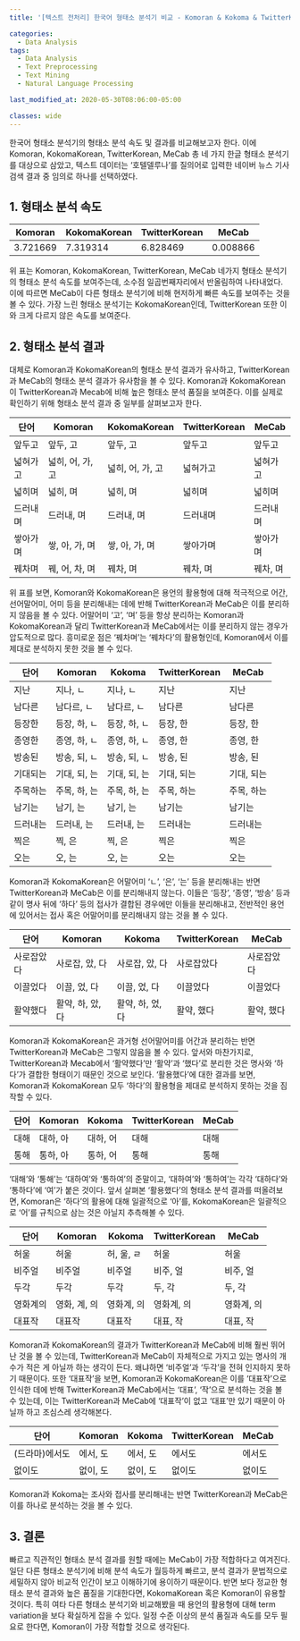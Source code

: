 ```yaml
---
title: '[텍스트 전처리] 한국어 형태소 분석기 비교 - Komoran & Kokoma & TwitterKorean & MeCab'

categories:
  - Data Analysis
tags:
  - Data Analysis
  - Text Preprocessing
  - Text Mining
  - Natural Language Processing

last_modified_at: 2020-05-30T08:06:00-05:00

classes: wide
---
```


한국어 형태소 분석기의 형태소 분석 속도 및 결과를 비교해보고자 한다. 이에 Komoran, KokomaKorean, TwitterKorean, MeCab 총 네 가지 한글 형태소 분석기를 대상으로 삼았고, 텍스트 데이터는 ‘호텔델루나’를 질의어로 입력한 네이버 뉴스 기사 검색 결과 중 임의로 하나를 선택하였다.

## 1. 형태소 분석 속도

|Komoran|KokomaKorean|TwitterKorean|MeCab|
|-------|------------|-------------|-----|
|3.721669|7.319314|6.828469|0.008866|

위 표는 Komoran, KokomaKorean, TwitterKorean, MeCab 네가지 형태소 분석기의 형태소 분석 속도를 보여주는데, 소수점 일곱번째자리에서 반올림하여 나타내었다. 이에 따르면 MeCab이 다른 형태소 분석기에 비해 현저하게 빠른 속도를 보여주는 것을 볼 수 있다. 가장 느린 형태소 분석기는 KokomaKorean인데, TwitterKorean 또한 이와 크게 다르지 않은 속도를 보여준다.

## 2. 형태소 분석 결과

대체로 Komoran과 KokomaKorean의 형태소 분석 결과가 유사하고, TwitterKorean과 MeCab의 형태소 분석 결과가 유사함을 볼 수 있다. Komoran과 KokomaKorean이 TwitterKorean과 Mecab에 비해 높은 형태소 분석 품질을 보여준다. 이를 실제로 확인하기 위해 형태소 분석 결과 중 일부를 살펴보고자 한다.

|단어|Komoran|KokomaKorean|TwitterKorean|MeCab|
|---|-------|------------|-------------|-----|
|앞두고	|앞두, 고|앞두, 고|앞두고|앞두고|
|넓혀가고|넓히, 어, 가, 고|넓히, 어, 가, 고|넓혀가고|넓혀가고|
|넓히며	|넓히, 며|넓히, 며|넓히며|넓히며|
|드러내며|드러내, 며|드러내, 며|드러내며|드러내며|
|쌓아가며|쌓, 아, 가, 며|쌓, 아, 가, 며|쌓아가며|쌓아가며|
|꿰차며|꿰, 어, 차, 며|꿰차, 며|꿰차, 며|꿰차, 며|

위 표를 보면, Komoran와 KokomaKorean은 용언의 활용형에 대해 적극적으로 어간, 선어말어미, 어미 등을 분리해내는 데에 반해 TwitterKorean과 MeCab은 이를 분리하지 않음을 볼 수 있다. 어말어미 ‘고’, ‘며’ 등을 항상 분리하는 Komoran과 KokomaKorean과 달리 TwitterKorean과 MeCab에서는 이를 분리하지 않는 경우가 압도적으로 많다. 흥미로운 점은 ‘꿰차며’는 ‘꿰차다’의 활용형인데, Komoran에서 이를 제대로 분석하지 못한 것을 볼 수 있다.

|단어|Komoran|Kokoma|TwitterKorean|MeCab|
|---|-------|------|-------------|-----|
|지난|지나, ㄴ|지나, ㄴ|지난|지난|
|남다른|남다르, ㄴ|남다르, ㄴ|남다른|남다른|
|등장한|등장, 하, ㄴ|등장, 하, ㄴ|등장, 한|등장, 한|
|종영한|종영, 하, ㄴ|종영, 하, ㄴ|종영, 한|종영, 한|
|방송된|방송, 되, ㄴ|방송, 되, ㄴ|방송, 된|방송, 된|
|기대되는|기대, 되, 는|기대, 되, 는|기대, 되는|기대, 되는|
|주목하는|주목, 하, 는|주목, 하, 는|주목, 하는|주목, 하는|
|남기는|남기, 는|남기, 는|남기는|남기는|
|드러내는|드러내, 는|드러내, 는|드러내는|드러내는|
|찍은|찍, 은|찍, 은|찍은|찍은|
|오는|오, 는|오, 는|오는|오는|

Komoran과 KokomaKorean은 어말어미 ‘ㄴ’, ‘은’, ‘는’ 등을 분리해내는 반면 TwitterKorean과 MeCab은 이를 분리해내지 않는다. 이들은 ‘등장’, ‘종영’, ‘방송’ 등과 같이 명사 뒤에 ‘하다’ 등의 접사가 결합된 경우에만 이들을 분리해내고, 전반적인 용언에 있어서는 접사 혹은 어말어미를 분리해내지 않는 것을 볼 수 있다.

|단어|Komoran|Kokoma|TwitterKorean|MeCab|
|---|-------|------|-------------|-----|
|사로잡았다|사로잡, 았, 다|사로잡, 았, 다|사로잡았다|사로잡았다|
|이끌었다|이끌, 었, 다|이끌, 었, 다|이끌었다|이끌었다|
|활약했다|활약, 하, 았, 다|활약, 하, 었, 다|활약, 했다|활약, 했다|

Komoran과 KokomaKorean은 과거형 선어말어미를 어간과 분리하는 반면 TwitterKorean과 MeCab은 그렇지 않음을 볼 수 있다. 앞서와 마찬가지로, TwitterKorean과 Mecab에서 ‘활약했다’만 ‘활약’과 ‘했다’로 분리한 것은 명사와 ‘하다’가 결합한 형태이기 때문인 것으로 보인다. ‘활용했다’에 대한 결과를 보면, Komoran과 KokomaKorean 모두 ‘하다’의 활용형을 제대로 분석하지 못하는 것을 짐작할 수 있다.

|단어|Komoran|Kokoma|TwitterKorean|MeCab|
|---|-------|------|-------------|-----|
|대해|대하, 아|대하, 어|대해|대해|
|통해|통하, 아|통하, 어|통해|통해|

‘대해’와 ‘통해’는 ‘대하여’와 ‘통하여’의 준말이고, ‘대하여’와 ‘통하여’는 각각 ‘대하다’와 ‘통하다’에 ‘여’가 붙은 것이다. 앞서 살펴본 ‘활용했다’의 형태소 분석 결과를 떠올려보면, Komoran은 ‘하다’의 활용에 대해 일괄적으로 ‘아’를, KokomaKorean은 일괄적으로 ‘어’를 규칙으로 삼는 것은 아닐지 추측해볼 수 있다.

|단어|Komoran|Kokoma|TwitterKorean|MeCab|
|---|-------|------|-------------|-----|
|허울|허울|허, 울, ㄹ|허울|허울|
|비주얼|비주얼|비주얼|비주, 얼|비주, 얼|
|두각|두각|두각|두, 각|두, 각|
|영화계의|영화, 계, 의|영화계, 의|영화계, 의|영화계, 의|
|대표작|대표작|대표작|대표, 작|대표, 작|

Komoran과 KokomaKorean의 결과가 TwitterKorean과 MeCab에 비해 훨씬 뛰어난 것을 볼 수 있는데, TwitterKorean과 MeCab이 자체적으로 가지고 있는 명사의 개수가 적은 게 아닐까 하는 생각이 든다. 왜냐하면 ‘비주얼’과 ‘두각’을 전혀 인지하지 못하기 때문이다. 또한 ‘대표작’을 보면, Komoran과 KokomaKorean은 이를 ‘대표작’으로 인식한 데에 반해 TwitterKorean과 MeCab에서는 ‘대표’, ‘작’으로 분석하는 것을 볼 수 있는데, 이는 TwitterKorean과 MeCab에 ‘대표작’이 없고 ‘대표’만 있기 때문이 아닐까 하고 조심스레 생각해본다.

|단어|Komoran|Kokoma|TwitterKorean|MeCab|
|---|-------|------|-------------|-----|
|(드라마)에서도|에서, 도|에서, 도|에서도|에서도|
|없이도|없이, 도|없이, 도|없이도|없이도|

Komoran과 Kokoma는 조사와 접사를 분리해내는 반면 TwitterKorean과 MeCab은 이를 하나로 분석하는 것을 볼 수 있다.

## 3. 결론

빠르고 직관적인 형태소 분석 결과를 원할 때에는 MeCab이 가장 적합하다고 여겨진다. 일단 다른 형태소 분석기에 비해 분석 속도가 월등하게 빠르고, 분석 결과가 문법적으로 세밀하지 않아 비교적 인간이 보고 이해하기에 용이하기 때문이다. 반면 보다 정교한 형태소 분석 결과와 높은 품질을 기대한다면,  KokomaKorean 혹은 Komoran이 유용할 것이다. 특히 여타 다른 형태소 분석기와 비교해봤을 때 용언의 활용형에 대해 term variation을 보다 확실하게 잡을 수 있다. 일정 수준 이상의 분석 품질과 속도를 모두 필요로 한다면, Komoran이 가장 적합할 것으로 생각된다.

